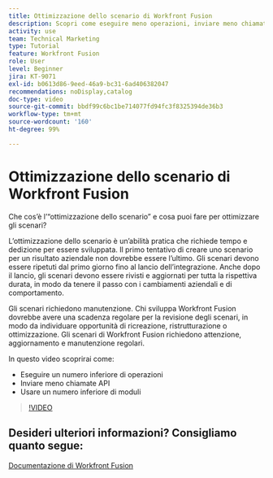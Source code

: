 ```yaml
---
title: Ottimizzazione dello scenario di Workfront Fusion
description: Scopri come eseguire meno operazioni, inviare meno chiamate API e utilizzare meno moduli, tutto in  [!DNL Adobe Workfront Fusion].
activity: use
team: Technical Marketing
type: Tutorial
feature: Workfront Fusion
role: User
level: Beginner
jira: KT-9071
exl-id: b0613d86-9eed-46a9-bc31-6ad406382047
recommendations: noDisplay,catalog
doc-type: video
source-git-commit: bbdf99c6bc1be714077fd94fc3f8325394de36b3
workflow-type: tm+mt
source-wordcount: '160'
ht-degree: 99%

---
```


# Ottimizzazione dello scenario di Workfront Fusion

Che cos’è l’“ottimizzazione dello scenario” e cosa puoi fare per ottimizzare gli scenari?

L’ottimizzazione dello scenario è un’abilità pratica che richiede tempo e dedizione per essere sviluppata. Il primo tentativo di creare uno scenario per un risultato aziendale non dovrebbe essere l’ultimo. Gli scenari devono essere ripetuti dal primo giorno fino al lancio dell’integrazione. Anche dopo il lancio, gli scenari devono essere rivisti e aggiornati per tutta la rispettiva durata, in modo da tenere il passo con i cambiamenti aziendali e di comportamento.

Gli scenari richiedono manutenzione. Chi sviluppa Workfront Fusion dovrebbe avere una scadenza regolare per la revisione degli scenari, in modo da individuare opportunità di ricreazione, ristrutturazione o ottimizzazione. Gli scenari di Workfront Fusion richiedono attenzione, aggiornamento e manutenzione regolari.

In questo video scoprirai come:

* Eseguire un numero inferiore di operazioni
* Inviare meno chiamate API
* Usare un numero inferiore di moduli

>[!VIDEO](https://video.tv.adobe.com/v/3418205/?quality=12&learn=on&enablevpops=1&captions=ita)

## Desideri ulteriori informazioni? Consigliamo quanto segue:

[Documentazione di Workfront Fusion](https://experienceleague.adobe.com/it/docs/workfront-fusion/using/get-started-with-fusion/understand-workfront-fusion/workfront-fusion-overview)
